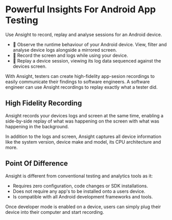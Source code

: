 # Powerful Insights For Android App Testing

Use Ansight to record, replay and analyse sessions for an Android device.

 * 👀  Observe the runtime behaviour of your Android device. View, filter and analyse device logs alongside a mirrored screen.
 * 🎥  Record the screen and logs while using your device.
 * 📼  Replay a device session, viewing its log data sequenced against the devices screen.

With Ansight, testers can create high-fidelity app-sesion recordings to easily communicate their findings to software engineers. A software engineer can use Ansight recordings to replay exactly what a tester did.

## High Fidelity Recording

Ansight records your devices logs and screen at the same time, enabling a side-by-side replay of what was happening on the screen with what was happening in the background.

In addition to the logs and screen, Ansight captures all device information like the system version, device make and model, its CPU architecture and more.

## Point Of Difference

Ansight is different from conventional testing and analytics tools as it:

 * Requires zero configuration, code changes or SDK installations.
 * Does not require any app's to be installed onto a users device.
 * Is compatible with all Android development frameworks and tools.

Once developer mode is enabled on a device, users can simply plug their device into their computer and start recording.

